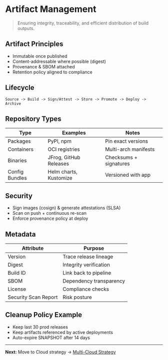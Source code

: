 # Artifact Management

> Ensuring integrity, traceability, and efficient distribution of build outputs.

## Artifact Principles
- Immutable once published
- Content-addressable where possible (digest)
- Provenance & SBOM attached
- Retention policy aligned to compliance

## Lifecycle
```
Source -> Build -> Sign/Attest -> Store -> Promote -> Deploy -> Archive
```

## Repository Types
| Type | Examples | Notes |
|------|----------|-------|
| Packages | PyPI, npm | Pin exact versions |
| Containers | OCI registries | Multi-arch manifests |
| Binaries | JFrog, GitHub Releases | Checksums + signatures |
| Config Bundles | Helm charts, Kustomize | Versioned with app |

## Security
- Sign images (cosign) & generate attestations (SLSA)
- Scan on push + continuous re-scan
- Enforce provenance policy at deploy

## Metadata
| Attribute | Purpose |
|----------|---------|
| Version | Trace release lineage |
| Digest | Integrity verification |
| Build ID | Link back to pipeline |
| SBOM | Dependency transparency |
| License | Compliance checks |
| Security Scan Report | Risk posture |

## Cleanup Policy Example
- Keep last 30 prod releases
- Keep artifacts referenced by active deployments
- Auto-expire SNAPSHOT after 14 days

---
**Next:** Move to Cloud strategy → [Multi-Cloud Strategy](../cloud/multicloud-strategy.md)
